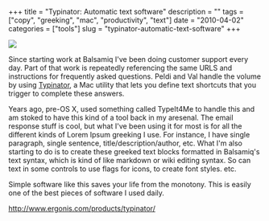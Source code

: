 +++
title = "Typinator: Automatic text software"
description = ""
tags = ["copy", "greeking", "mac", "productivity", "text"]
date = "2010-04-02"
categories = ["tools"]
slug = "typinator-automatic-text-software"
+++


<div class="tool-screenshot mb1"><a href="http://www.ergonis.com/products/typinator/"><img id="bluga-thumbnail-2826" class="bluga-thumbnail custom" src="//konigi.com/media/bluga/
wt5231d9f71769a_custom.jpg"/></a></div><p>Since starting work at Balsamiq I've been doing customer support every day. Part of that work is repeatedly referencing the same URLS and instructions for frequently asked questions. Peldi and Val handle the volume by using <a href="http://www.ergonis.com/products/typinator/">Typinator</a>, a Mac utility that lets you define text shortcuts that you trigger to complete these answers.</p>

<p>Years ago, pre-OS X, used something called TypeIt4Me to handle this and am stoked to have this kind of a tool back in my aresenal. The email response stuff is cool, but what I've been using it for most is for all the different kinds of Lorem Ipsum greeking I use. For instance, I have single paragraph, single sentence, title/description/author, etc. What I'm also starting to do is to create these greeked text blocks formatted in Balsamiq's text syntax, which is kind of like markdown or wiki editing syntax. So can text in some controls to use flags for icons, to create font styles. etc.</p>

<p>Simple software like this saves your life from the monotony. This is easily one of the best pieces of software I used daily.</p>

  
<p><a href="http://www.ergonis.com/products/typinator/">http://www.ergonis.com/products/typinator/</a></p>
      
